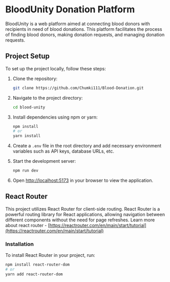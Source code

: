 # BloodUnity Donation Platform

BloodUnity is a web platform aimed at connecting blood donors with recipients in need of blood donations. This platform facilitates the process of finding blood donors, making donation requests, and managing donation requests.

## Project Setup

To set up the project locally, follow these steps:

1. Clone the repository:
    ```bash
    git clone https://github.com/Chumki111/Blood-Donation.git
    ```

2. Navigate to the project directory:
    ```bash
    cd blood-unity
    ```

3. Install dependencies using npm or yarn:
    ```bash
    npm install
    # or
    yarn install
    ```

4. Create a `.env` file in the root directory and add necessary environment variables such as API keys, database URLs, etc.

5. Start the development server:
    ```bash
    npm run dev
    
    ```

6. Open [http://localhost:5173](http://localhost:5173) in your browser to view the application.

## React Router

This project utilizes React Router for client-side routing. React Router is a powerful routing library for React applications, allowing navigation between different components without the need for page refreshes.
Learn more about react router - [https://reactrouter.com/en/main/start/tutorial](https://reactrouter.com/en/main/start/tutorial)
### Installation

To install React Router in your project, run:

```bash
npm install react-router-dom
# or
yarn add react-router-dom

